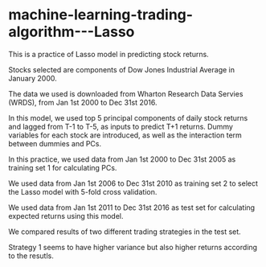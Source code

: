 # machine-learning-trading-algorithm---Lasso

This is a practice of Lasso model in predicting stock returns.

Stocks selected are components of Dow Jones Industrial Average in January 2000.

The data we used is downloaded from Wharton Research Data Servies (WRDS), from Jan 1st 2000 to Dec 31st 2016.

In this model, we used top 5 principal components of daily stock returns and lagged from T-1 to T-5, as inputs to predict T+1 returns. Dummy variables for each stock are introduced, as well as the interaction term between dummies and PCs.

In this practice, we used data from Jan 1st 2000 to Dec 31st 2005 as training set 1 for calculating PCs.

We used data from Jan 1st 2006 to Dec 31st 2010 as training set 2 to select the Lasso model with 5-fold cross validation.

We used data from Jan 1st 2011 to Dec 31st 2016 as test set for calculating expected returns using this model.

We compared results of two different trading strategies in the test set.

Strategy 1 seems to have higher variance but also higher returns according to the resutls.
